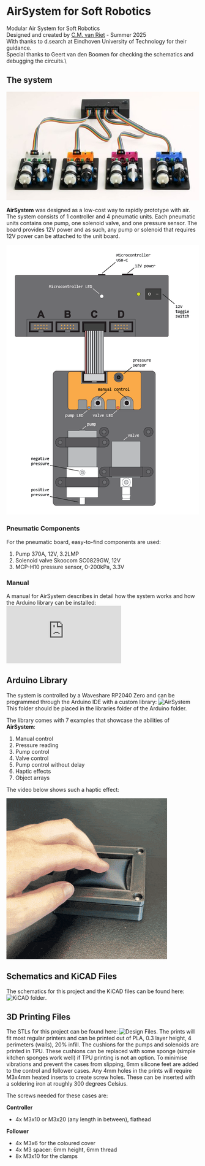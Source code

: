# AirSystem for Soft Robotics
Modular Air System for Soft Robotics\
Designed and created by [C.M. van Riet](https://research.tue.nl/en/persons/cm-katrien-van-riet) - Summer 2025\
With thanks to d.search at Eindhoven University of Technology for their guidance.\
Special thanks to Geert van den Boomen for checking the schematics and debugging the circuits.\

## The system
![Example application](https://github.com/kvriet/AirSystem-for-Soft-Robotics/blob/main/Media/modular%20Air%20System.jpg)

**AirSystem** was designed as a low-cost way to rapidly prototype with air. The system consists of 1 controller and 4 pneumatic units. Each pneumatic units contains one pump, one solenoid valve, and one pressure sensor. The board provides 12V power and as such, any pump or solenoid that requires 12V power can be attached to the unit board. 

![System overview](https://github.com/kvriet/AirSystem-for-Soft-Robotics/blob/main/Media/system%20overview.png)

### Pneumatic Components
For the pneumatic board, easy-to-find components are used:
1. Pump 370A, 12V, 3.2LMP
2. Solenoid valve Skoocom SC0829GW, 12V
3. MCP-H10 pressure sensor, 0-200kPa, 3.3V

### Manual
A manual for AirSystem describes in detail how the system works and how the Arduino library can be installed: ![AirSystem Manual](https://github.com/kvriet/AirSystem-for-Soft-Robotics/blob/main/Air%20System%20manual.pdf)

## Arduino Library
The system is controlled by a Waveshare RP2040 Zero and can be programmed through the Arduino IDE with a custom library: ![AirSystem](https://github.com/kvriet/AirSystem-for-Soft-Robotics/tree/main/Arduino%20library/AirSystem) This folder should be placed in the libraries folder of the Arduino folder. 

The library comes with 7 examples that showcase the abilities of **AirSystem**:
  1. Manual control
  2. Pressure reading
  3. Pump control
  4. Valve control
  5. Pump control without delay
  6. Haptic effects
  7. Object arrays

The video below shows such a haptic effect:

![Example application](https://raw.githubusercontent.com/kvriet/AirSystem-for-Soft-Robotics/refs/heads/main/Media/pneumatic%20button.gif)

## Schematics and KiCAD Files
The schematics for this project and the KiCAD files can be found here: ![KiCAD folder](https://github.com/kvriet/AirSystem-for-Soft-Robotics/tree/main/KiCAD).

## 3D Printing Files
The STLs for this project can be found here: ![Design Files](https://github.com/kvriet/AirSystem-for-Soft-Robotics/tree/main/Design%20Files).
The prints will fit most regular printers and can be printed out of PLA, 0.3 layer height, 4 perimeters (walls), 20% infill. The cushions for the pumps and solenoids are printed in TPU. These cushions can be replaced with some sponge (simple kitchen sponges work well) if TPU printing is not an option. 
To minimise vibrations and prevent the cases from slipping, 6mm silicone feet are added to the control and follower cases.
Any 4mm holes in the prints will require M3x4mm heated inserts to create screw holes. These can be inserted with a soldering iron at roughly 300 degrees Celsius. 

The screws needed for these cases are:

**Controller**
- 4x M3x10 or M3x20 (any length in between), flathead

**Follower**
- 4x M3x6 for the coloured cover
- 4x M3 spacer: 6mm height, 6mm thread
- 8x M3x10 for the clamps


